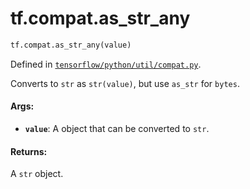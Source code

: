 <div itemscope itemtype="http://developers.google.com/ReferenceObject">
<meta itemprop="name" content="tf.compat.as_str_any" />
<meta itemprop="path" content="Stable" />
</div>

# tf.compat.as_str_any

``` python
tf.compat.as_str_any(value)
```



Defined in [`tensorflow/python/util/compat.py`](/code/stable/tensorflow/python/util/compat.py).

Converts to `str` as `str(value)`, but use `as_str` for `bytes`.

#### Args:

* <b>`value`</b>: A object that can be converted to `str`.


#### Returns:

A `str` object.